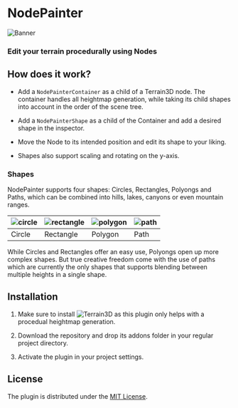 # NodePainter

![Banner](https://github.com/user-attachments/assets/304b62f6-2923-4fd1-bd73-aa95d63bf076)

### Edit your terrain procedurally using Nodes

## How does it work?

+ Add a `NodePainterContainer` as a child of a Terrain3D node. The container handles all heightmap generation, while taking its child shapes into account in the order of the scene tree.

+ Add a `NodePainterShape` as a child of the Container and add a desired shape in the inspector.

+ Move the Node to its intended position and edit its shape to your liking.

+ Shapes also support scaling and rotating on the y-axis.

### Shapes

NodePainter supports four shapes: Circles, Rectangles, Polyongs and Paths, which can be combined into hills, lakes, canyons or even mountain ranges.

| ![circle](https://github.com/user-attachments/assets/38be4893-414d-45a5-94c1-25ce62289b71) | ![rectangle](https://github.com/user-attachments/assets/3c4b7151-c98b-4f67-9ff7-ce17cb95bf21) | ![polygon](https://github.com/user-attachments/assets/0a5b58e0-5bd9-4be5-8d3a-9260c00cb108) | ![path](https://github.com/user-attachments/assets/5432823f-2e5f-4d94-9315-939d7848054e) |
|--------------------------------------------------------------------------------------------|-----------------------------------------------------------------------------------------------|---------------------------------------------------------------------------------------------|------------------------------------------------------------------------------------------|
| Circle                                                                                     | Rectangle                                                                                     | Polygon                                                                                     | Path                                                                                     |

While Circles and Rectangles offer an easy use, Polyongs open up more complex shapes. But true creative freedom come with the use of paths which are currently the only shapes that supports blending between multiple heights in a single shape.

## Installation

1. Make sure to install ![Terrain3D](https://github.com/TokisanGames/Terrain3D) as this plugin only helps with a procedual heightmap generation.

2. Download the repository and drop its addons folder in your regular project directory.

3. Activate the plugin in your project settings.

## License

The plugin is distributed under the [MIT License](https://github.com/Malidos/NodePainter/blob/main/LICENSE).
